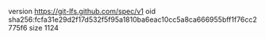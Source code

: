 version https://git-lfs.github.com/spec/v1
oid sha256:fcfa31e29d2f17d532f5f95a1810ba6eac10cc5a8ca666955bff1f76cc2775f6
size 1124
